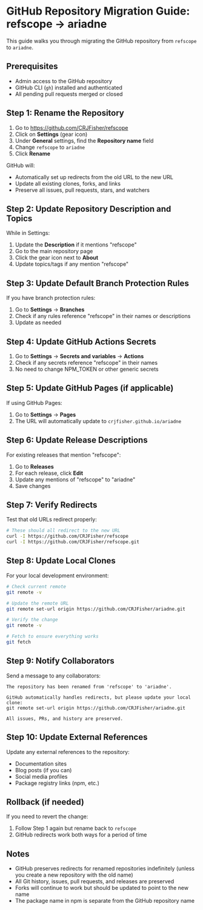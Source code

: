 # GitHub Repository Migration Guide: refscope → ariadne

This guide walks you through migrating the GitHub repository from `refscope` to `ariadne`.

## Prerequisites

- Admin access to the GitHub repository
- GitHub CLI (`gh`) installed and authenticated
- All pending pull requests merged or closed

## Step 1: Rename the Repository

1. Go to <https://github.com/CRJFisher/refscope>
2. Click on **Settings** (gear icon)
3. Under **General** settings, find the **Repository name** field
4. Change `refscope` to `ariadne`
5. Click **Rename**

GitHub will:

- Automatically set up redirects from the old URL to the new URL
- Update all existing clones, forks, and links
- Preserve all issues, pull requests, stars, and watchers

## Step 2: Update Repository Description and Topics

While in Settings:

1. Update the **Description** if it mentions "refscope"
2. Go to the main repository page
3. Click the gear icon next to **About**
4. Update topics/tags if any mention "refscope"

## Step 3: Update Default Branch Protection Rules

If you have branch protection rules:

1. Go to **Settings** → **Branches**
2. Check if any rules reference "refscope" in their names or descriptions
3. Update as needed

## Step 4: Update GitHub Actions Secrets

1. Go to **Settings** → **Secrets and variables** → **Actions**
2. Check if any secrets reference "refscope" in their names
3. No need to change NPM_TOKEN or other generic secrets

## Step 5: Update GitHub Pages (if applicable)

If using GitHub Pages:

1. Go to **Settings** → **Pages**
2. The URL will automatically update to `crjfisher.github.io/ariadne`

## Step 6: Update Release Descriptions

For existing releases that mention "refscope":

1. Go to **Releases**
2. For each release, click **Edit**
3. Update any mentions of "refscope" to "ariadne"
4. Save changes

## Step 7: Verify Redirects

Test that old URLs redirect properly:

```bash
# These should all redirect to the new URL
curl -I https://github.com/CRJFisher/refscope
curl -I https://github.com/CRJFisher/refscope.git
```

## Step 8: Update Local Clones

For your local development environment:

```bash
# Check current remote
git remote -v

# Update the remote URL
git remote set-url origin https://github.com/CRJFisher/ariadne.git

# Verify the change
git remote -v

# Fetch to ensure everything works
git fetch
```

## Step 9: Notify Collaborators

Send a message to any collaborators:

```
The repository has been renamed from 'refscope' to 'ariadne'.

GitHub automatically handles redirects, but please update your local clone:
git remote set-url origin https://github.com/CRJFisher/ariadne.git

All issues, PRs, and history are preserved.
```

## Step 10: Update External References

Update any external references to the repository:

- Documentation sites
- Blog posts (if you can)
- Social media profiles
- Package registry links (npm, etc.)

## Rollback (if needed)

If you need to revert the change:

1. Follow Step 1 again but rename back to `refscope`
2. GitHub redirects work both ways for a period of time

## Notes

- GitHub preserves redirects for renamed repositories indefinitely (unless you create a new repository with the old name)
- All Git history, issues, pull requests, and releases are preserved
- Forks will continue to work but should be updated to point to the new name
- The package name in npm is separate from the GitHub repository name
